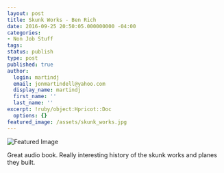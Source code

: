 ```yaml
---
layout: post
title: Skunk Works - Ben Rich
date: 2016-09-25 20:50:05.000000000 -04:00
categories:
- Non Job Stuff
tags:
status: publish
type: post
published: true
author:
  login: martindj
  email: jonmartindell@yahoo.com
  display_name: martindj
  first_name: ''
  last_name: ''
excerpt: !ruby/object:Hpricot::Doc
  options: {}
featured_image: /assets/skunk_works.jpg
---
```

![Featured Image]({{page.featured_image}})

Great audio book. Really interesting history of the skunk works and planes they built.
